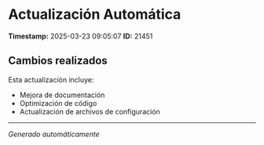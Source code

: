 # Actualización Automática

**Timestamp:** 2025-03-23 09:05:07
**ID:** 21451

## Cambios realizados

Esta actualización incluye:
- Mejora de documentación
- Optimización de código
- Actualización de archivos de configuración

---
*Generado automáticamente*
